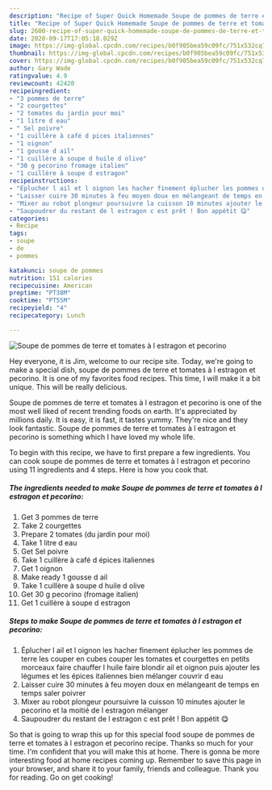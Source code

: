 ```yaml
---
description: "Recipe of Super Quick Homemade Soupe de pommes de terre et tomates à l estragon et pecorino"
title: "Recipe of Super Quick Homemade Soupe de pommes de terre et tomates à l estragon et pecorino"
slug: 2600-recipe-of-super-quick-homemade-soupe-de-pommes-de-terre-et-tomates-a-l-estragon-et-pecorino
date: 2020-09-17T17:05:18.029Z
image: https://img-global.cpcdn.com/recipes/b0f905bea59c09fc/751x532cq70/soupe-de-pommes-de-terre-et-tomates-a-l-estragon-et-pecorino-photo-principale-de-la-recette.jpg
thumbnail: https://img-global.cpcdn.com/recipes/b0f905bea59c09fc/751x532cq70/soupe-de-pommes-de-terre-et-tomates-a-l-estragon-et-pecorino-photo-principale-de-la-recette.jpg
cover: https://img-global.cpcdn.com/recipes/b0f905bea59c09fc/751x532cq70/soupe-de-pommes-de-terre-et-tomates-a-l-estragon-et-pecorino-photo-principale-de-la-recette.jpg
author: Gary Wade
ratingvalue: 4.9
reviewcount: 42420
recipeingredient:
- "3 pommes de terre"
- "2 courgettes"
- "2 tomates du jardin pour moi"
- "1 litre d eau"
- " Sel poivre"
- "1 cuillère à café d pices italiennes"
- "1 oignon"
- "1 gousse d ail"
- "1 cuillère à soupe d huile d olive"
- "30 g pecorino fromage italien"
- "1 cuillère à soupe d estragon"
recipeinstructions:
- "Éplucher l ail et l oignon les hacher finement éplucher les pommes de terre les couper en cubes couper les tomates et courgettes en petits morceaux faire chauffer l huile faire blondir ail et oignon puis ajouter les légumes et les épices italiennes bien mélanger couvrir d eau"
- "Laisser cuire 30 minutes à feu moyen doux en mélangeant de temps en temps saler poivrer"
- "Mixer au robot plongeur poursuivre la cuisson 10 minutes ajouter le pecorino et la moitié de l estragon mélanger"
- "Saupoudrer du restant de l estragon c est prêt ! Bon appétit 😋"
categories:
- Recipe
tags:
- soupe
- de
- pommes

katakunci: soupe de pommes 
nutrition: 151 calories
recipecuisine: American
preptime: "PT38M"
cooktime: "PT55M"
recipeyield: "4"
recipecategory: Lunch

---
```



![Soupe de pommes de terre et tomates à l estragon et pecorino](https://img-global.cpcdn.com/recipes/b0f905bea59c09fc/751x532cq70/soupe-de-pommes-de-terre-et-tomates-a-l-estragon-et-pecorino-photo-principale-de-la-recette.jpg)

Hey everyone, it is Jim, welcome to our recipe site. Today, we're going to make a special dish, soupe de pommes de terre et tomates à l estragon et pecorino. It is one of my favorites food recipes. This time, I will make it a bit unique. This will be really delicious.



Soupe de pommes de terre et tomates à l estragon et pecorino is one of the most well liked of recent trending foods on earth. It's appreciated by millions daily. It is easy, it is fast, it tastes yummy. They're nice and they look fantastic. Soupe de pommes de terre et tomates à l estragon et pecorino is something which I have loved my whole life.


To begin with this recipe, we have to first prepare a few ingredients. You can cook soupe de pommes de terre et tomates à l estragon et pecorino using 11 ingredients and 4 steps. Here is how you cook that.

<!--inarticleads1-->

##### The ingredients needed to make Soupe de pommes de terre et tomates à l estragon et pecorino:

1. Get 3 pommes de terre
1. Take 2 courgettes
1. Prepare 2 tomates (du jardin pour moi)
1. Take 1 litre d eau
1. Get  Sel poivre
1. Take 1 cuillère à café d épices italiennes
1. Get 1 oignon
1. Make ready 1 gousse d ail
1. Take 1 cuillère à soupe d huile d olive
1. Get 30 g pecorino (fromage italien)
1. Get 1 cuillère à soupe d estragon




<!--inarticleads2-->

##### Steps to make Soupe de pommes de terre et tomates à l estragon et pecorino:

1. Éplucher l ail et l oignon les hacher finement éplucher les pommes de terre les couper en cubes couper les tomates et courgettes en petits morceaux faire chauffer l huile faire blondir ail et oignon puis ajouter les légumes et les épices italiennes bien mélanger couvrir d eau
1. Laisser cuire 30 minutes à feu moyen doux en mélangeant de temps en temps saler poivrer
1. Mixer au robot plongeur poursuivre la cuisson 10 minutes ajouter le pecorino et la moitié de l estragon mélanger
1. Saupoudrer du restant de l estragon c est prêt ! Bon appétit 😋




So that is going to wrap this up for this special food soupe de pommes de terre et tomates à l estragon et pecorino recipe. Thanks so much for your time. I'm confident that you will make this at home. There is gonna be more interesting food at home recipes coming up. Remember to save this page in your browser, and share it to your family, friends and colleague. Thank you for reading. Go on get cooking!
